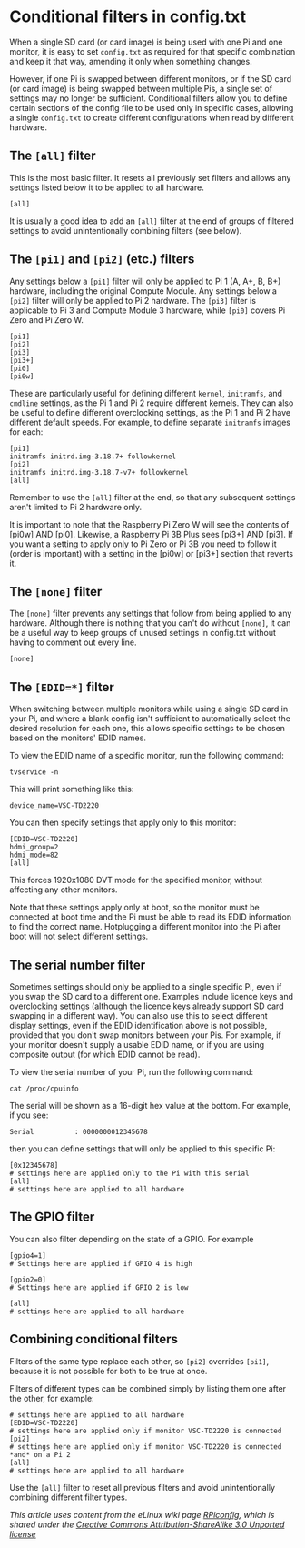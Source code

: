 # Conditional filters in config.txt

When a single SD card (or card image) is being used with one Pi and one monitor, it is easy to set `config.txt` as required for that specific combination and keep it that way, amending it only when something changes.


However, if one Pi is swapped between different monitors, or if the SD card (or card image) is being swapped between multiple Pis, a single set of settings may no longer be sufficient. Conditional filters allow you to define certain sections of the config file to be used only in specific cases, allowing a single `config.txt` to create different configurations when read by different hardware.

## The `[all]` filter

This is the most basic filter. It resets all previously set filters and allows any settings listed below it to be applied to all hardware.


    [all]

It is usually a good idea to add an `[all]` filter at the end of groups of filtered settings to avoid unintentionally combining filters (see below).

## The `[pi1]` and `[pi2]` (etc.) filters

Any settings below a `[pi1]` filter will only be applied to Pi 1 (A, A+, B, B+) hardware, including the original Compute Module.
Any settings below a `[pi2]` filter will only be applied to Pi 2 hardware. The `[pi3]` filter is applicable to Pi 3 and Compute Module 3 hardware, while `[pi0]` covers Pi Zero and Pi Zero W.

    [pi1]
    [pi2]
    [pi3]
    [pi3+]
    [pi0]
    [pi0w]

These are particularly useful for defining different `kernel`, `initramfs`, and `cmdline` settings, as the Pi 1 and Pi 2 require different kernels. They can also be useful to define different overclocking settings, as the Pi 1 and Pi 2 have different default speeds. For example, to define separate `initramfs` images for each:

    [pi1]
    initramfs initrd.img-3.18.7+ followkernel
    [pi2]
    initramfs initrd.img-3.18.7-v7+ followkernel
    [all]

Remember to use the `[all]` filter at the end, so that any subsequent settings aren't limited to Pi 2 hardware only.

It is important to note that the Raspberry Pi Zero W will see the contents of [pi0w] AND [pi0]. Likewise, a Raspberry Pi 3B Plus sees [pi3+] AND [pi3]. If you want a setting to apply only to Pi Zero or Pi 3B you need to follow it (order is important) with a setting in the [pi0w] or [pi3+] section that reverts it.



## The `[none]` filter

The `[none]` filter prevents any settings that follow from being applied to any hardware. Although there is nothing that you can't do without `[none]`, it can be a useful way to keep groups of unused settings in config.txt without having to comment out every line.

    [none]

## The `[EDID=*]` filter

When switching between multiple monitors while using a single SD card in your Pi, and where a blank config isn't sufficient to automatically select the desired resolution for each one, this allows specific settings to be chosen based on the monitors' EDID names.

To view the EDID name of a specific monitor, run the following command:

    tvservice -n

This will print something like this:

    device_name=VSC-TD2220

You can then specify settings that apply only to this monitor:

    [EDID=VSC-TD2220]
    hdmi_group=2
    hdmi_mode=82
    [all]

This forces 1920x1080 DVT mode for the specified monitor, without affecting any other monitors.

Note that these settings apply only at boot, so the monitor must be connected at boot time and the Pi must be able to read its EDID information to find the correct name. Hotplugging a different monitor into the Pi after boot will not select different settings.

## The serial number filter

Sometimes settings should only be applied to a single specific Pi, even if you swap the SD card to a different one. Examples include licence keys and overclocking settings (although the licence keys already support SD card swapping in a different way). You can also use this to select different display settings, even if the EDID identification above is not possible, provided that you don't swap monitors between your Pis. For example, if your monitor doesn't supply a usable EDID name, or if you are using composite output (for which EDID cannot be read).

To view the serial number of your Pi, run the following command:

    cat /proc/cpuinfo

The serial will be shown as a 16-digit hex value at the bottom. For example, if you see:

    Serial          : 0000000012345678

then you can define settings that will only be applied to this specific Pi:

    [0x12345678]
    # settings here are applied only to the Pi with this serial
    [all]
    # settings here are applied to all hardware

## The GPIO filter

You can also filter depending on the state of a GPIO. For example

    [gpio4=1]
    # Settings here are applied if GPIO 4 is high
    
    [gpio2=0]
    # Settings here are applied if GPIO 2 is low
    
    [all]
    # settings here are applied to all hardware
    
## Combining conditional filters

Filters of the same type replace each other, so `[pi2]` overrides `[pi1]`, because it is not possible for both to be true at once.

Filters of different types can be combined simply by listing them one after the other, for example:

    # settings here are applied to all hardware
    [EDID=VSC-TD2220]
    # settings here are applied only if monitor VSC-TD2220 is connected
    [pi2]
    # settings here are applied only if monitor VSC-TD2220 is connected *and* on a Pi 2
    [all]
    # settings here are applied to all hardware

Use the `[all]` filter to reset all previous filters and avoid unintentionally combining different filter types.





*This article uses content from the eLinux wiki page [RPiconfig](http://elinux.org/RPiconfig), which is shared under the [Creative Commons Attribution-ShareAlike 3.0 Unported license](http://creativecommons.org/licenses/by-sa/3.0/)*
